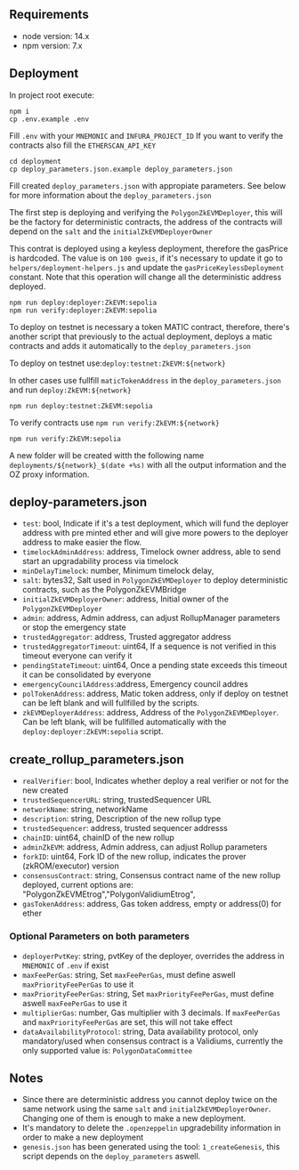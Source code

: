 ## Requirements

-   node version: 14.x
-   npm version: 7.x

## Deployment

In project root execute:

```
npm i
cp .env.example .env
```

Fill `.env` with your `MNEMONIC` and `INFURA_PROJECT_ID`
If you want to verify the contracts also fill the `ETHERSCAN_API_KEY`

```
cd deployment
cp deploy_parameters.json.example deploy_parameters.json
```

Fill created `deploy_parameters.json` with appropiate parameters.
See below for more information about the `deploy_parameters.json`

The first step is deploying and verifying the `PolygonZkEVMDeployer`, this will be the factory for deterministic contracts, the address of the contracts will depend on the `salt` and the `initialZkEVMDeployerOwner`

This contrat is deployed using a keyless deployment, therefore the gasPrice is hardcoded.
The value is on `100 gweis`, if it's necessary to update it go to `helpers/deployment-helpers.js` and update the `gasPriceKeylessDeployment` constant.
Note that this operation will change all the deterministic address deployed.

```
npm run deploy:deployer:ZkEVM:sepolia
npm run verify:deployer:ZkEVM:sepolia
```

To deploy on testnet is necessary a token MATIC contract, therefore, there's another script that previously to the actual deployment, deploys a matic contracts and adds it automatically to the `deploy_parameters.json`

To deploy on testnet use:`deploy:testnet:ZkEVM:${network}`

In other cases use fullfill `maticTokenAddress` in the `deploy_parameters.json` and run `deploy:ZkEVM:${network}`

```
npm run deploy:testnet:ZkEVM:sepolia

```

To verify contracts use `npm run verify:ZkEVM:${network}`

```
npm run verify:ZkEVM:sepolia
```

A new folder will be created witth the following name `deployments/${network}_$(date +%s)` with all the output information and the OZ proxy information.

## deploy-parameters.json

-   `test`: bool, Indicate if it's a test deployment, which will fund the deployer address with pre minted ether and will give more powers to the deployer address to make easier the flow.
-   `timelockAdminAddress`: address, Timelock owner address, able to send start an upgradability process via timelock
-   `minDelayTimelock`: number, Minimum timelock delay,
-   `salt`: bytes32, Salt used in `PolygonZkEVMDeployer` to deploy deterministic contracts, such as the PolygonZkEVMBridge
-   `initialZkEVMDeployerOwner`: address, Initial owner of the `PolygonZkEVMDeployer`
-   `admin`: address, Admin address, can adjust RollupManager parameters or stop the emergency state
-   `trustedAggregator`: address, Trusted aggregator address
-   `trustedAggregatorTimeout`: uint64, If a sequence is not verified in this timeout everyone can verify it
-   `pendingStateTimeout`: uint64, Once a pending state exceeds this timeout it can be consolidated by everyone
-   `emergencyCouncilAddress`:address, Emergency council addres
-   `polTokenAddress`: address, Matic token address, only if deploy on testnet can be left blank and will fullfilled by the scripts.
-   `zkEVMDeployerAddress`: address, Address of the `PolygonZkEVMDeployer`. Can be left blank, will be fullfilled automatically with the `deploy:deployer:ZkEVM:sepolia` script.

## create_rollup_parameters.json

-   `realVerifier`: bool, Indicates whether deploy a real verifier or not for the new created
-   `trustedSequencerURL`: string, trustedSequencer URL
-   `networkName`: string, networkName
-   `description`: string, Description of the new rollup type
-   `trustedSequencer`: address, trusted sequencer addresss
-   `chainID`: uint64, chainID of the new rollup
-   `adminZkEVM`: address, Admin address, can adjust Rollup parameters
-   `forkID`: uint64, Fork ID of the new rollup, indicates the prover (zkROM/executor) version
-   `consensusContract`: string, Consensus contract name of the new rollup deployed, current options are: "PolygonZkEVMEtrog","PolygonValidiumEtrog",
-   `gasTokenAddress`: address, Gas token address, empty or address(0) for ether

### Optional Parameters on both parameters

-   `deployerPvtKey`: string, pvtKey of the deployer, overrides the address in `MNEMONIC` of `.env` if exist
-   `maxFeePerGas`: string, Set `maxFeePerGas`, must define aswell `maxPriorityFeePerGas` to use it
-   `maxPriorityFeePerGas`: string, Set `maxPriorityFeePerGas`, must define aswell `maxFeePerGas` to use it
-   `multiplierGas`: number, Gas multiplier with 3 decimals. If `maxFeePerGas` and `maxPriorityFeePerGas` are set, this will not take effect
-   `dataAvailabilityProtocol`: string, Data availability protocol, only mandatory/used when consensus contract is a Validiums, currently the only supported value is: `PolygonDataCommittee`

## Notes

-   Since there are deterministic address you cannot deploy twice on the same network using the same `salt` and `initialZkEVMDeployerOwner`. Changing one of them is enough to make a new deployment.
-   It's mandatory to delete the `.openzeppelin` upgradebility information in order to make a new deployment
-   `genesis.json` has been generated using the tool: `1_createGenesis`, this script depends on the `deploy_parameters` aswell.
